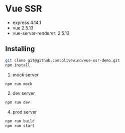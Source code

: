 # Vue SSR

* express 4.14.1
* vue 2.5.13
* vue-server-renderer: 2.5.13

## Installing

```bash
git clone git@github.com:olivewind/vue-ssr-demo.git
npm install
```
1. mock server

```bash
npm run mock
```

2. dev server

```bash
npm run dev
```

4. prod server

```bash
npm run build
npm run start
```